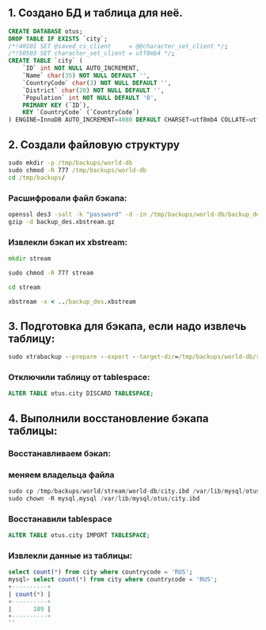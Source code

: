 ## 1. Создано БД и таблица для неё.

```sql
CREATE DATABASE otus;
DROP TABLE IF EXISTS `city`;
/*!40101 SET @saved_cs_client     = @@character_set_client */;
/*!50503 SET character_set_client = utf8mb4 */;
CREATE TABLE `city` (
    `ID` int NOT NULL AUTO_INCREMENT,
    `Name` char(35) NOT NULL DEFAULT '',
    `CountryCode` char(3) NOT NULL DEFAULT '',
    `District` char(20) NOT NULL DEFAULT '',
    `Population` int NOT NULL DEFAULT '0',
    PRIMARY KEY (`ID`),
    KEY `CountryCode` (`CountryCode`)
) ENGINE=InnoDB AUTO_INCREMENT=4080 DEFAULT CHARSET=utf8mb4 COLLATE=utf8mb4_0900_ai_ci;
```
## 2. Создали файловую структуру

```cmd
sudo mkdir -p /tmp/backups/world-db
sudo chmod -R 777 /tmp/backups/world-db
cd /tmp/backups/
```
### Расшифровали файл бэкапа:
```cmd
openssl des3 -salt -k "password" -d -in /tmp/backups/world-db/backup_des.xbstream.gz-195395-386c6b.des3 -out /tmp/backups/world-db/backup_des.xbstream.gz
gzip -d backup_des.xbstream.gz
```

### Извлекли бэкап их xbstream:

```cmd
mkdir stream

sudo chmod -R 777 stream

cd stream

xbstream -x < ../backup_des.xbstream
```

## 3. Подготовка для бэкапа, если надо извлечь таблицу:

```cmd
sudo xtrabackup --prepare --export --target-dir=/tmp/backups/world-db/stream
```

### Отключили таблицу от tablespace:
```sql
ALTER TABLE otus.city DISCARD TABLESPACE;
```
## 4. Выполнили восстановление бэкапа таблицы:

### Восстанавливаем бэкап:
### меняем владельца файла

```sql
sudo cp /tmp/backups/world/stream/world-db/city.ibd /var/lib/mysql/otus
sudo chown -R mysql.mysql /var/lib/mysql/otus/city.ibd
```
### Восстанавили tablespace
```sql
ALTER TABLE otus.city IMPORT TABLESPACE;
```
### Извлекли данные из таблицы:
```sql
select count(*) from city where countrycode = 'RUS';
mysql> select count(*) from city where countrycode = 'RUS';
+----------+
| count(*) |
+----------+
|      189 |
+----------+
``
